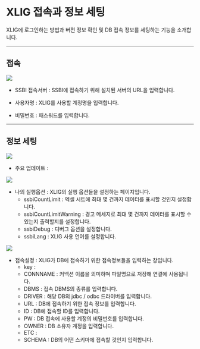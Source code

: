 

# XLIG 접속과 정보 세팅

XLIG에 로그인하는 방법과 버전 정보 확인 및 DB 접속 정보를 세팅하는 기능을 소개합니다.

---

## 접속


<img src = "https://user-images.githubusercontent.com/86198387/203673637-05d1aaaf-9d82-4cd3-a788-c73f13ddc4d3.png"/>



- SSBI 접속서버 : SSBI에 접속하기 위해 설치된 서버의 URL을 입력합니다.

<div>

- 사용자명 : XLIG를 사용할 계정명을 입력합니다. </div>

<div>

- 비밀번호 : 패스워드를 입력합니다.</div>

---

## 정보 세팅


<img src = "https://user-images.githubusercontent.com/86198387/203677376-cb1fae38-5c81-425a-aef8-4e5c839484f4.png" />

- 주요 업데이트 :


<img src = "https://user-images.githubusercontent.com/86198387/203677539-d420691d-5e61-4d83-98ae-24cf0f1b769d.png" />

- 나의 실행옵션 : XLIG의 실행 옵션들을 설정하는 페이지입니다.
  - ssbiCountLimit : 엑셀 시트에 최대 몇 건까지 데이터를 표시할 것인지 설정합니다.
  - ssbiCountLimitWarning : 경고 메세지로 최대 몇 건까지 데이터를 표시할 수 있는지 출력할지를 설정합니다.
  - ssbiDebug : 디버그 옵션을 설정합니다.
  - ssbiLang : XLIG 사용 언어를 설정합니다.


<img src = "https://user-images.githubusercontent.com/86198387/203677806-10e67a87-b2d3-480d-beb8-336a5591a558.png" />

- 접속설정 : XLIG가 DB에 접속하기 위한 접속정보들을 입력하는 창입니다.
  - key : 
  - CONNNAME : 커넥션 이름을 의미하며 파일명으로 저장해 연결에 사용됩니다.
  - DBMS : 접속 DBMS의 종류를 입력합니다.
  - DRIVER : 해당 DB의 jdbc / odbc 드라이버를 입력합니다. 
  - URL : DB에 접속하기 위한 접속 정보를 입력합니다.
  - ID : DB에 접속할 ID를 입력합니다.
  - PW : DB 접속에 사용할 계정의 비밀번호를 입력합니다.
  - OWNER : DB 소유자 계정을 입력합니다.
  - ETC : 
  - SCHEMA : DB의 어떤 스키마에 접속할 것인지 입력합니다.

